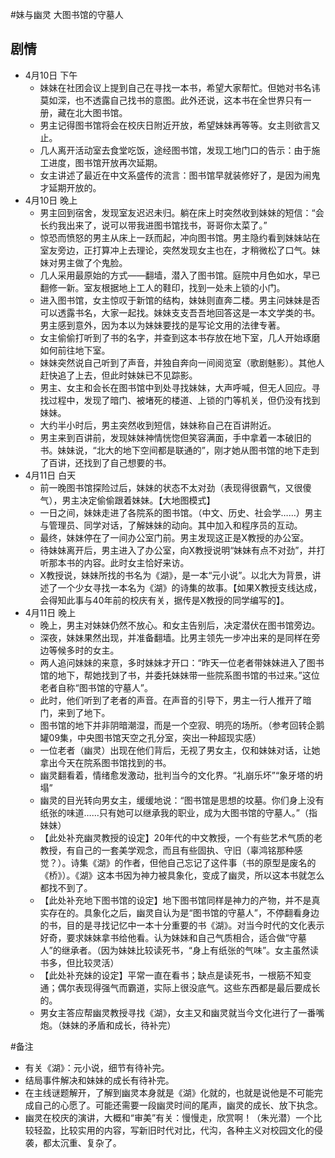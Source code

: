 #妹与幽灵
大图书馆的守墓人
## 剧情
* 4月10日 下午
	* 妹妹在社团会议上提到自己在寻找一本书，希望大家帮忙。但她对书名讳莫如深，也不透露自己找书的意图。此外还说，这本书在全世界只有一册，藏在北大图书馆。
	* 男主记得图书馆将会在校庆日附近开放，希望妹妹再等等。女主则欲言又止。
	* 几人离开活动室去食堂吃饭，途经图书馆，发现工地门口的告示：由于施工进度，图书馆开放再次延期。
	* 女主讲述了最近在中文系盛传的流言：图书馆早就装修好了，是因为闹鬼才延期开放的。
* 4月10日 晚上
	* 男主回到宿舍，发现室友迟迟未归。躺在床上时突然收到妹妹的短信：“会长约我出来了，说可以带我进图书馆找书，哥哥你太菜了。”
	* 惊恐而愤怒的男主从床上一跃而起，冲向图书馆。男主隐约看到妹妹站在室友旁边，正打算冲上去理论，突然发现女主也在，才稍微松了口气。妹妹对男主做了个鬼脸。
	* 几人采用最原始的方式——翻墙，潜入了图书馆。庭院中月色如水，早已翻修一新。室友根据地上工人的鞋印，找到一处未上锁的小门。
	* 进入图书馆，女主惊叹于新馆的结构，妹妹则直奔二楼。男主问妹妹是否可以透露书名，大家一起找。妹妹支支吾吾地回答这是一本文学类的书。男主感到意外，因为本以为妹妹要找的是写论文用的法律专著。
	* 女主偷偷打听到了书的名字，并查到这本书存放在地下室，几人开始琢磨如何前往地下室。
	* 妹妹突然说自己听到了声音，并独自奔向一间阅览室（歌剧魅影）。其他人赶快追了上去，但此时妹妹已不见踪影。
	* 男主、女主和会长在图书馆中到处寻找妹妹，大声呼喊，但无人回应。寻找过程中，发现了暗门、被堵死的楼道、上锁的门等机关，但仍没有找到妹妹。
	* 大约半小时后，男主突然收到短信，妹妹称自己在百讲附近。
	* 男主来到百讲前，发现妹妹神情恍惚但笑容满面，手中拿着一本破旧的书。妹妹说，“北大的地下空间都是联通的”，刚才她从图书馆的地下走到了百讲，还找到了自己想要的书。
* 4月11日 白天
	* 前一晚图书馆探险过后，妹妹的状态不太对劲（表现得很霸气，又很傻气），男主决定偷偷跟着妹妹。【大地图模式】
	* 一日之间，妹妹走进了各院系的图书馆。（中文、历史、社会学……）男主与管理员、同学对话，了解妹妹的动向。其中加入和程序员的互动。
	* 最终，妹妹停在了一间办公室门前。男主发现这正是X教授的办公室。
	* 待妹妹离开后，男主进入了办公室，向X教授说明“妹妹有点不对劲”，并打听那本书的内容。此时女主恰好来访。
	* X教授说，妹妹所找的书名为《湖》，是一本“元小说”。以北大为背景，讲述了一个少女寻找一本名为《湖》的诗集的故事。【如果X教授支线达成，会得知此事与40年前的校庆有关，据传是X教授的同学编写的】。
* 4月11日 晚上
	* 晚上，男主对妹妹仍然不放心。和女主告别后，决定潜伏在图书馆旁边。
	* 深夜，妹妹果然出现，并准备翻墙。比男主领先一步冲出来的是同样在旁边等候多时的女主。
	* 两人追问妹妹的来意，多时妹妹才开口：“昨天一位老者带妹妹进入了图书馆的地下，帮她找到了书，并委托妹妹带一些院系图书馆的书过来。”这位老者自称“图书馆的守墓人”。
	* 此时，他们听到了老者的声音。在声音的引导下，男主一行人推开了暗门，来到了地下。
	* 图书馆的地下并非阴暗潮湿，而是一个空寂、明亮的场所。（参考回转企鹅罐09集，中央图书馆天空之孔分室，突出一种超现实感）
	* 一位老者（幽灵）出现在他们背后，无视了男女主，仅和妹妹对话，让她拿出今天在院系图书馆找到的书。
	* 幽灵翻看着，情绪愈发激动，批判当今的文化界。“礼崩乐坏”“象牙塔的坍塌”
	* 幽灵的目光转向男女主，缓缓地说：“图书馆是思想的坟墓。你们身上没有纸张的味道……只有她可以继承我的职业，成为大图书馆的守墓人。”（指妹妹）
	* 【此处补充幽灵教授的设定】20年代的中文教授，一个有些艺术气质的老教授，有自己的一套美学观念，而且有些固执、守旧（辜鸿铭那种感觉？）。诗集《湖》的作者，但他自己忘记了这件事（书的原型是废名的《桥》）。《湖》这本书因为神力被具象化，变成了幽灵，所以这本书就怎么都找不到了。
	* 【此处补充地下图书馆的设定】地下图书馆同样是神力的产物，并不是真实存在的。具象化之后，幽灵自认为是“图书馆的守墓人”，不停翻看身边的书，目的是寻找记忆中一本十分重要的书《湖》。对当今时代的文化表示好奇，要求妹妹拿书给他看。认为妹妹和自己气质相合，适合做“守墓人”的继承者。（因为妹妹比较读死书，“身上有纸张的气味”。女主虽然读书多，但比较灵活）
	* 【此处补充妹的设定】平常一直在看书；缺点是读死书，一根筋不知变通；偶尔表现得强气而霸道，实际上很没底气。这些东西都是最后要成长的。
	* 男女主答应帮幽灵教授寻找《湖》，女主又和幽灵就当今文化进行了一番嘴炮。（妹妹的矛盾和成长，待补完）

#备注
* 有关《湖》：元小说，细节有待补完。
* 结局事件解决和妹妹的成长有待补完。
* 在主线谜题解开，了解到幽灵本身就是《湖》化就的，也就是说他是不可能完成自己的心愿了。可能还需要一段幽灵时间的尾声，幽灵的成长、放下执念。
* 幽灵在校庆的演讲，大概和“审美”有关：慢慢走，欣赏啊！（朱光潜）一个比较轻盈，比较实用的内容，写新旧时代对比，代沟，各种主义对校园文化的侵袭，都太沉重、复杂了。
